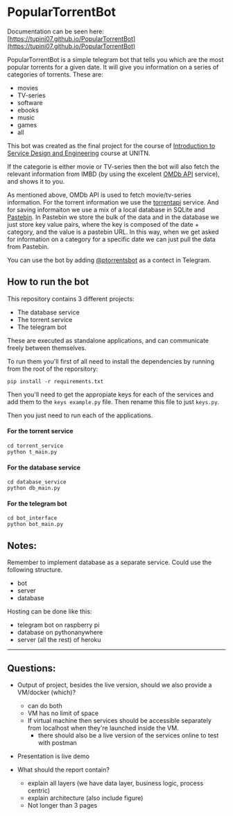 # PopularTorrentBot

Documentation can be seen here: [https://tupini07.github.io/PopularTorrentBot](https://tupini07.github.io/PopularTorrentBot)

PopularTorrentBot is a simple telegram bot that tells you which are the most popular torrents for a given date. 
It will give you information on a series of categories of torrents. These are:

- movies
- TV-series
- software
- ebooks
- music
- games
- all

This bot was created as the final project for the course 
of [Introduction to Service Design and Engineering](https://sites.google.com/unitn.it/introsde2018-19) course at UNITN.

If the categorie is either movie or TV-series then the bot will also fetch the relevant 
information from IMBD (by using the excelent [OMDb API](http://www.omdbapi.com/) service), and shows it to you.

As mentioned above, OMDb API is used to fetch movie/tv-series information. For the torrent information we 
use the [torrentapi](https://torrentapi.org/apidocs_v2.txt) service. And for saving informaiton we use a mix of a 
local database in SQLite and [Pastebin](http://pastebin.com/). In Pastebin we store the bulk of the data 
and in the database we just store key value pairs, where the key is composed of the date + category, and the value 
is a pastebin URL. In this way, when we get asked for information on a category for a specific date we can just pull 
the data from Pastebin.

You can use the bot by adding [@ptorrentsbot](https://telegram.me/ptorrentsbot) as a contect in Telegram.


## How to run the bot

This repository contains 3 different projects:

- The database service
- The torrent service
- The telegram bot

These are executed as standalone applications, and can communicate freely between themselves. 

To run them you'll first of all need to install the dependencies by running from the root of the reporsitory:

```
pip install -r requirements.txt
```

Then you'll need to get the appropiate keys for each of the services and add them to the `keys example.py` file. Then rename 
this file to just `keys.py`. 

Then you just need to run each of the applications. 

#### For the torrent service 

```
cd torrent_service
python t_main.py
```

#### For the database service

```
cd database_service
python db_main.py
```

#### For the telegram bot

```
cd bot_interface
python bot_main.py
```





## Notes:

Remember to implement database as a separate service. Could use the following structure. 

- bot
- server
- database

Hosting can be done like this:

- telegram bot on raspberry pi
- database on pythonanywhere
- server (all the rest) of heroku

_____________

## Questions:

- Output of project, besides the live version, should we also provide a VM/docker (which)?
  - can do both
  - VM has no limit of space
  - If virtual machine then services should be accessible separately from localhost when they're launched inside the VM. 
    - there should also be a live version of the services online to test with postman

- Presentation is live demo
- What should the report contain?
  - explain all layers (we have data layer, business logic, process centric)
  - explain architecture (also include figure)
  - Not longer than 3 pages
